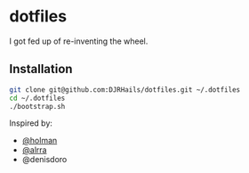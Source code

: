 # dotfiles

I got fed up of re-inventing the wheel.

## Installation
```bash
git clone git@github.com:DJRHails/dotfiles.git ~/.dotfiles
cd ~/.dotfiles
./bootstrap.sh
```

Inspired by:
- [@holman](https://github.com/holman/dotfiles)
- [@alrra](https://github.com/alrra/dotfiles)
- @denisdoro
